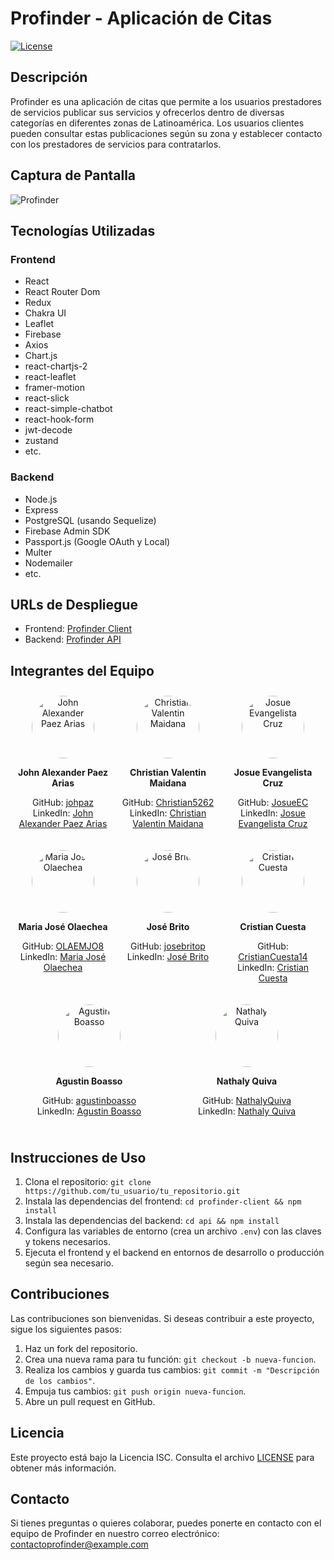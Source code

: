 # Profinder - Aplicación de Citas

[![License](https://img.shields.io/badge/License-ISC-blue.svg)](https://opensource.org/licenses/ISC)

## Descripción

Profinder es una aplicación de citas que permite a los usuarios prestadores de servicios publicar sus servicios y ofrecerlos dentro de diversas categorías en diferentes zonas de Latinoamérica. Los usuarios clientes pueden consultar estas publicaciones según su zona y establecer contacto con los prestadores de servicios para contratarlos.

## Captura de Pantalla

![Profinder](https://ruta_de_la_imagen.jpg)

## Tecnologías Utilizadas

### Frontend

- React
- React Router Dom
- Redux
- Chakra UI
- Leaflet
- Firebase
- Axios
- Chart.js
- react-chartjs-2
- react-leaflet
- framer-motion
- react-slick
- react-simple-chatbot
- react-hook-form
- jwt-decode
- zustand
- etc.

### Backend

- Node.js
- Express
- PostgreSQL (usando Sequelize)
- Firebase Admin SDK
- Passport.js (Google OAuth y Local)
- Multer
- Nodemailer
- etc.

## URLs de Despliegue

- Frontend: [Profinder Client](https://profinder-client.vercel.app/)
- Backend: [Profinder API](https://backprofinder-production.up.railway.app/)

## Integrantes del Equipo

<div style="display: flex; flex-wrap: wrap;">
  <!-- John Alexander Paez Arias -->
  <div style="flex: 25%; padding: 10px; text-align: center;">
    <a href="https://www.linkedin.com/in/john-alexander-paez-arias-543b0254/" target="_blank">
      <img src="https://media.licdn.com/dms/image/D4E03AQEkKxpfNHYmYQ/profile-displayphoto-shrink_800_800/0/1665264047527?e=1695859200&v=beta&t=vcGjlxunEMY0Y2BeUFflgz5Z7GmSUsYGma3a6Qs0mI0" alt="John Alexander Paez Arias" width="100" height="100" style="border-radius: 50%; outline: none;">
    </a>
    <p><strong>John Alexander Paez Arias</strong></p>
    <p>
      GitHub: <a href="https://github.com/johpaz/" target="_blank">johpaz</a><br>
      LinkedIn: <a href="https://www.linkedin.com/in/john-alexander-paez-arias-543b0254/" target="_blank">John Alexander Paez Arias</a>
    </p>
  </div>

  <!-- Christian Valentin Maidana -->
  <div style="flex: 25%; padding: 10px; text-align: center;">
    <a href="https://www.linkedin.com/in/christian-maidana-260611217/" target="_blank">
      <img src="https://media.licdn.com/dms/image/D4D03AQEPHQvfl3lIgw/profile-displayphoto-shrink_800_800/0/1690153547052?e=1695859200&v=beta&t=6J1VfkyQgyoFN8CqJPmm8UDT-d4QiemEUolOoZ6K028" alt="Christian Valentin Maidana" width="100" height="100" style="border-radius: 50%; outline: none;">
    </a>
    <p><strong>Christian Valentin Maidana</strong></p>
    <p>
      GitHub: <a href="https://github.com/Christian5262" target="_blank">Christian5262</a><br>
      LinkedIn: <a href="https://www.linkedin.com/in/christian-maidana-260611217/" target="_blank">Christian Valentin Maidana</a>
    </p>
  </div>

  <!-- Josue Evangelista Cruz -->
  <div style="flex: 25%; padding: 10px; text-align: center;">
    <a href="https://www.linkedin.com/in/josue-evangelista-cruz-213461264/" target="_blank">
      <img src="https://media.licdn.com/dms/image/D4E03AQHbd9Z6oDfV0g/profile-displayphoto-shrink_800_800/0/1680539371902?e=1695859200&v=beta&t=ezOQflgMedBCZ3afw7ykQqNreulJSXWq6AUACdSJ0p4" alt="Josue Evangelista Cruz" width="100" height="100" style="border-radius: 50%; outline: none;">
    </a>
    <p><strong>Josue Evangelista Cruz</strong></p>
    <p>
      GitHub: <a href="https://github.com/JosueEC" target="_blank">JosueEC</a><br>
      LinkedIn: <a href="https://www.linkedin.com/in/josue-evangelista-cruz-213461264/" target="_blank">Josue Evangelista Cruz</a>
    </p>
  </div>

  <!-- Maria José Olaechea -->
  <div style="flex: 25%; padding: 10px; text-align: center;">
    <a href="https://www.linkedin.com/in/mjolaechea/" target="_blank">
      <img src="https://media.licdn.com/dms/image/D4D03AQFM8yYaQS8S4Q/profile-displayphoto-shrink_800_800/0/1666745756157?e=1695859200&v=beta&t=1JB53SXVkTq6Rshgwkt9_RU-eWXx5zAq5riuREjKrZU" alt="Maria José Olaechea" width="100" height="100" style="border-radius: 50%; outline: none;">
    </a>
    <p><strong>Maria José Olaechea</strong></p>
    <p>
      GitHub: <a href="https://github.com/OLAEMJO8" target="_blank">OLAEMJO8</a><br>
      LinkedIn: <a href="https://www.linkedin.com/in/mjolaechea/" target="_blank">Maria José Olaechea</a>
    </p>
  </div>

  <!-- José Brito -->
  <div style="flex: 25%; padding: 10px; text-align: center;">
    <a href="https://www.linkedin.com/in/jos%C3%A9-brito-72224025b/" target="_blank">
      <img src="https://media.licdn.com/dms/image/D4D03AQEMMFSpnebLHQ/profile-displayphoto-shrink_800_800/0/1690386599543?e=1695859200&v=beta&t=kfi6ziSmzzW7IXjTA-RfciqVUmymEsW12BPgbCvw_ZA" alt="José Brito" width="100" height="100" style="border-radius: 50%; outline: none;">
    </a>
    <p><strong>José Brito</strong></p>
    <p>
      GitHub: <a href="https://github.com/josebritop" target="_blank">josebritop</a><br>
      LinkedIn: <a href="https://www.linkedin.com/in/jos%C3%A9-brito-72224025b/" target="_blank">José Brito</a>
    </p>
  </div>

  <!-- Cristian Cuesta -->
  <div style="flex: 25%; padding: 10px; text-align: center;">
    <a href="https://www.linkedin.com/in/cristiancuestabenitez/" target="_blank">
      <img src="https://media.licdn.com/dms/image/D4E03AQHoUuviieQLnw/profile-displayphoto-shrink_800_800/0/1683424883157?e=1695859200&v=beta&t=bUy3yZ92IUi3o0aiAng1v9JccZURUKOo4siCPXqb8Yg" alt="Cristian Cuesta" width="100" height="100" style="border-radius: 50%; outline: none;">
    </a>
    <p><strong>Cristian Cuesta</strong></p>
    <p>
      GitHub: <a href="https://github.com/CristianCuesta14" target="_blank">CristianCuesta14</a><br>
      LinkedIn: <a href="https://www.linkedin.com/in/cristiancuestabenitez/" target="_blank">Cristian Cuesta</a>
    </p>
  </div>

  <!-- Agustin Boasso -->
  <div style="flex: 25%; padding: 10px; text-align: center;">
    <a href="https://www.linkedin.com/in/agustin-boasso-/" target="_blank">
      <img src="https://media.licdn.com/dms/image/D4D03AQEO8Bj8Ae5HDQ/profile-displayphoto-shrink_800_800/0/1670810727142?e=1695859200&v=beta&t=OOt7RIfxK3MhWQ6E-OVZdbMt9FGNERfa4VTU9Xm7C0k" alt="Agustin Boasso" width="100" height="100" style="border-radius: 50%; outline: none;">
    </a>
    <p><strong>Agustin Boasso</strong></p>
    <p>
      GitHub: <a href="https://github.com/agustinboasso" target="_blank">agustinboasso</a><br>
      LinkedIn: <a href="https://www.linkedin.com/in/agustin-boasso-/" target="_blank">Agustin Boasso</a>
    </p>
  </div>

  <!-- Nathaly Quiva -->
  <div style="flex: 25%; padding: 10px; text-align: center;">
    <a href="https://www.linkedin.com/in/nathalyquiva/" target="_blank">
      <img src="https://media.licdn.com/dms/image/D4E03AQEurNuSEj2-Ug/profile-displayphoto-shrink_200_200/0/1690206522703?e=1695859200&v=beta&t=JSmlkhkSnSpGgq2CqIL4gpxh8l9hmA6gz6JZ0Gqs15g" alt="Nathaly Quiva" width="100" height="100" style="border-radius: 50%; outline: none;">
    </a>
    <p><strong>Nathaly Quiva</strong></p>
    <p>
      GitHub: <a href="https://github.com/NathalyQuiva" target="_blank">NathalyQuiva</a><br>
      LinkedIn: <a href="https://www.linkedin.com/in/nathalyquiva/" target="_blank">Nathaly Quiva</a>
    </p>
  </div>
</div>

## Instrucciones de Uso

1. Clona el repositorio: `git clone https://github.com/tu_usuario/tu_repositorio.git`
2. Instala las dependencias del frontend: `cd profinder-client && npm install`
3. Instala las dependencias del backend: `cd api && npm install`
4. Configura las variables de entorno (crea un archivo `.env`) con las claves y tokens necesarios.
5. Ejecuta el frontend y el backend en entornos de desarrollo o producción según sea necesario.

## Contribuciones

Las contribuciones son bienvenidas. Si deseas contribuir a este proyecto, sigue los siguientes pasos:

1. Haz un fork del repositorio.
2. Crea una nueva rama para tu función: `git checkout -b nueva-funcion`.
3. Realiza los cambios y guarda tus cambios: `git commit -m "Descripción de los cambios"`.
4. Empuja tus cambios: `git push origin nueva-funcion`.
5. Abre un pull request en GitHub.

## Licencia

Este proyecto está bajo la Licencia ISC. Consulta el archivo [LICENSE](LICENSE) para obtener más información.

## Contacto

Si tienes preguntas o quieres colaborar, puedes ponerte en contacto con el equipo de Profinder en nuestro correo electrónico: contactoprofinder@example.com
